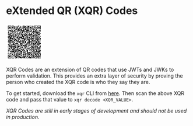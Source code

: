 # eXtended QR (XQR) Codes

<img src="images/xqr_demo.png" height="100" />

XQR Codes are an extension of QR codes that use JWTs and JWKs to perform validation.
This provides an extra layer of security by proving the person who created the XQR code is who they say they are.

To get started, download the `xqr` CLI from [here](https://github.com/xqr-dev/xqr-cli/releases).
Then scan the above XQR code and pass that value to `xqr decode <XQR_VALUE>`.

_XQR Codes are still in early stages of development and should not be used in production._

